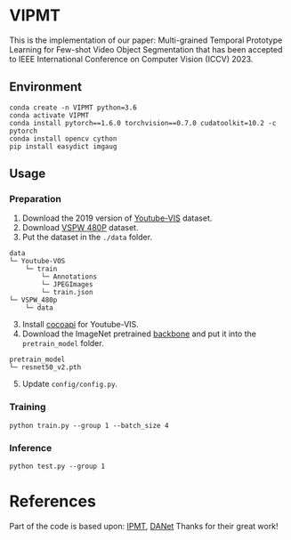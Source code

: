 # VIPMT
This is the implementation of our paper: Multi-grained Temporal Prototype Learning for Few-shot Video Object Segmentation that has been accepted to  IEEE International Conference on Computer Vision (ICCV) 2023.

## Environment

```
conda create -n VIPMT python=3.6
conda activate VIPMT
conda install pytorch==1.6.0 torchvision==0.7.0 cudatoolkit=10.2 -c pytorch
conda install opencv cython
pip install easydict imgaug
```


## Usage
### Preparation

1. Download the 2019 version of [Youtube-VIS](https://youtube-vos.org/dataset/vis/) dataset.
1. Download [VSPW 480P](https://github.com/sssdddwww2/vspw_dataset_download) dataset.
2. Put the dataset in the `./data` folder.
```
data
└─ Youtube-VOS
    └─ train
        └─ Annotations
        └─ JPEGImages
        └─ train.json
└─ VSPW_480p
    └─ data
```
3. Install [cocoapi](https://github.com/youtubevos/cocoapi) for Youtube-VIS.
4. Download the ImageNet pretrained [backbone](https://drive.google.com/file/d/1PIMA7uG_fcvXUvjDUL7UIVp6KmGdSFKi/view?usp=sharing) and put it into the `pretrain_model` folder.
```
pretrain_model
└─ resnet50_v2.pth
```
5. Update `config/config.py`.

### Training

```
python train.py --group 1 --batch_size 4
```

### Inference

```
python test.py --group 1
```

# References
Part of the code is based upon:
[IPMT](https://github.com/LIUYUANWEI98/IPMT),
[DANet](https://github.com/scutpaul/DANet)
Thanks for their great work!
